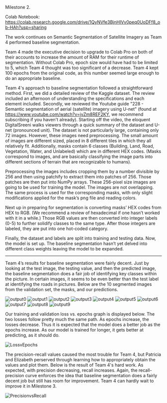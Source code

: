 Milestone 2.

Colab  Notebook: https://colab.research.google.com/drive/1QyNVfe3BjnHIVv0peq0UoDFf8_ob-HAh?usp=sharing

The work continues on Semantic Segmentation of Satellite Imagery as Team 4 performed baseline segmentation. 

Team 4 made the executive decision to upgrade to Colab Pro on both of their accounts to increase the amount of RAM for their runtime of segmentation. Without Colab Pro, epoch size would have had to be limited to 5, which Team 4 thought was too significant of a decrease. Team 4 kept 100 epochs from the original code, as this number seemed large enough to do an appropriate baseline.  

Team 4's approach to baseline segmentation followed a straightforward method. First, we did a detailed review of the Kaggle dataset. The review included an afternoon of understanding the specifications and each element included. Secondly, we reviewed the Youtube guide "228 - Semantic segmentation of aerial (satellite) imagery using U-net" (found at https://www.youtube.com/watch?v=jvZm8REF2KY, we recommend subscribing if you haven't already). Starting off the video, the eloquent DigitalSreeni walks viewers through a quick summary of the dataset and U-net (pronounced unit). The dataset is not particularly large, containing only 72 images. However, these images need preprocessing. The small amount of images are different sized, placed in 8 different tiles in which they all relatively fit. Additionally, masks contain 6 classes (Building, Land, Road, Vegetation, Water, and Unlabeled) which are in different HEX codes. (Masks correspond to images, and are basically classifying the image parts into different sections of terrain that are recognizable to humans).

Preprocessing the images includes cropping them by a number divisible by 256 and then using patchify to extract them into patches of 256. Those patches are then put into NumPy arrays. These 256-pixel size images are going to be used for training the model. The images are not overlapping. The same process is used for the corresponding masks, with only slight modifications applied for the mask’s png file and reading colors. 

Next up in preparing for segmentation is converting masks’ HEX codes from HEX to RGB. (We recommend a review of hexadecimal if one hasn’t worked with it in a while.) Those RGB values are then converted into integer labels (0-5) to further solidify classes to the same type. After those integers are labeled, they are put into one hot-coded category. 

Finally, the dataset and labels are split into training and testing data. Now, the model is set up. The baseline segmentation hasn’t yet delved into different class weights leaving the model to be expanded. 

-------------------------------------------------------------------------------------------------------------------------------------------------------------------------

Team 4’s results for baseline segmentation were fairly decent. Just by looking at the test image, the testing value, and then the predicted image, the baseline segmentation does a fair job of identifying key classes within the picture. In certain images, it seems to be even better than the test label at identifying the roads in pictures. Below are the 10 segmented images from the validation set, the masks, and our predictions. 

![output0](https://user-images.githubusercontent.com/84546784/200224214-3a08b915-1bf8-47bc-bbc0-3109146f0215.png)
![output1](https://user-images.githubusercontent.com/84546784/200224233-9ba22ffa-e4a1-4235-b359-3db290d4a603.png)
![output2](https://user-images.githubusercontent.com/84546784/200224238-603d1610-2d74-4ff4-8b34-8c00c94f1b25.png)
![output3](https://user-images.githubusercontent.com/84546784/200224244-ce378088-95ee-4c3b-bc10-671b8b5135e6.png)
![output4](https://user-images.githubusercontent.com/84546784/200224250-6be2e368-e758-4950-bcbc-a1b7d9ba15d6.png)
![output5](https://user-images.githubusercontent.com/84546784/200224256-b559317d-9c10-48dd-a79a-70066a8ff0ca.png)
![output6](https://user-images.githubusercontent.com/84546784/200224261-d5a9bd8e-85d5-47a7-a04e-45df88f4c85e.png)
![output7](https://user-images.githubusercontent.com/84546784/200224269-9ed0cda2-3dd7-4347-9b79-820a2681f926.png)
![output8](https://user-images.githubusercontent.com/84546784/200224277-0aa24794-2f81-46ed-b094-2d6f19624acd.png)
![output9](https://user-images.githubusercontent.com/84546784/200224286-5e852828-bf71-4627-b335-6bd05718ee8a.png)

Our training and validation loss vs. epochs graph is displayed below. The two losses follow pretty much the same path. As epochs increase, the losses decrease. Thus it is expected that the model does a better job as the epochs increase. As our model is trained for longer, it gets better at predicting, as it should do. 

![LossvEpochs](https://user-images.githubusercontent.com/84546784/200224300-e32481a6-bfc5-4390-a188-3a6f569245a5.png)



The precision-recall values caused the most trouble for Team 4, but Patricia and Elizabeth perserved through learning how to appropriately obtain the values and plot them. Below is the result of Team 4's hard work. As expected, with precision decreasing, recall increases. Again, the recall-precision curve enforces the idea that baseline segmentation does a fairly decent job but still has room for improvement. Team 4 can hardly wait to improve it in Milestone 3. 

![PrecisionvsRecall](https://user-images.githubusercontent.com/84546784/200224316-0f674fd9-0e07-4471-99c0-27d0be8fc59c.png)

